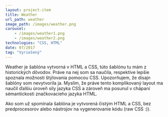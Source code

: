 ```yaml
---
layout: project-item
title: Weather
url_path: weather
image_path: /images/weather.png
carousel: 
    - /images/weather1.png
    - /images/weather2.png
technologies: "CSS, HTML"
date: 07/2017
tag: "Vyriešený"
---
```


Weather je šablóna vytvorná v HTML a CSS, túto šablónu tu mám z historických dôvodov. Práve na nej som sa naučila, respektíve lepšie spoznala možnosti štýlovania pomocou CSS. Upozorňujem, že disajn šablóny som nevytvorila ja. Myslím, že práve tento komplikovaný layout ma naučil ďalšiu úroveň sily jazyka CSS a zároveň ma posunul v chápaní sémantickosti značkovacieho jazyka HTML. 

Ako som už spomínala šablóna je vytvorená čistým HTML a CSS, bez predprocesorov alebo nástrojov na vygenerovanie kódu (raw CSS :)). 